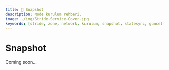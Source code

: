 ```yaml
---
title: 📸 Snapshot
description: Node kurulum rehberi.
image: ./img/Stride-Service-Cover.jpg
keywords: [stride, zone, network, kurulum, snapshot, statesync, güncelleme]
---
```


# Snapshot

Coming soon...